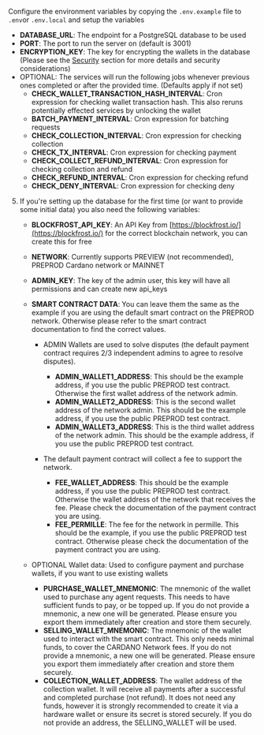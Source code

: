 Configure the environment variables by copying the `.env.example` file to `.env`or `.env.local` and setup the
variables

- **DATABASE_URL**: The endpoint for a PostgreSQL database to be used
- **PORT**: The port to run the server on (default is 3001)
- **ENCRYPTION_KEY**: The key for encrypting the wallets in the database (Please see the [Security](#security)
  section for more details and security considerations)
- OPTIONAL: The services will run the following jobs whenever previous ones completed or after the provided
  time. (Defaults apply if not set)
  - **CHECK_WALLET_TRANSACTION_HASH_INTERVAL**: Cron expression for checking wallet transaction hash. This also
    reruns potentially effected services by unlocking the wallet
  - **BATCH_PAYMENT_INTERVAL**: Cron expression for batching requests
  - **CHECK_COLLECTION_INTERVAL**: Cron expression for checking collection
  - **CHECK_TX_INTERVAL**: Cron expression for checking payment
  - **CHECK_COLLECT_REFUND_INTERVAL**: Cron expression for checking collection and refund
  - **CHECK_REFUND_INTERVAL**: Cron expression for checking refund
  - **CHECK_DENY_INTERVAL**: Cron expression for checking deny

5. If you're setting up the database for the first time (or want to provide some initial data) you also need the
   following variables:

   - **BLOCKFROST_API_KEY**: An API Key from [https://blockfrost.io/](https://blockfrost.io/) for the correct blockchain
     network, you can create this for free
   - **NETWORK**: Currently supports PREVIEW (not recommended), PREPROD Cardano network or MAINNET
   - **ADMIN_KEY**: The key of the admin user, this key will have all permissions and can create new api_keys
   - **SMART CONTRACT DATA**: You can leave them the same as the example if you are using the default smart contract on
     the PREPROD network. Otherwise please refer to the smart contract documentation to find the correct values.

     - ADMIN Wallets are used to solve disputes (the default payment contract requires 2/3 independent admins to
       agree to resolve disputes).

       - **ADMIN_WALLET1_ADDRESS**: This should be the example address, if you use the public PREPROD test contract.
         Otherwise the first wallet address of the network admin.
       - **ADMIN_WALLET2_ADDRESS**: This is the second wallet address of the network admin. This should be the example
         address, if you use the public PREPROD test contract.
       - **ADMIN_WALLET3_ADDRESS**: This is the third wallet address of the network admin. This should be the example
         address, if you use the public PREPROD test contract.

     - The default payment contract will collect a fee to support the network.
       - **FEE_WALLET_ADDRESS**: This should be the example address, if you use the public PREPROD test contract.
         Otherwise the wallet address of the network that receives the fee. Please check the documentation of the
         payment contract you are using.
       - **FEE_PERMILLE**: The fee for the network in permille. This should be the example, if you use the public
         PREPROD test contract. Otherwise please check the documentation of the payment contract you are using.

   - OPTIONAL Wallet data: Used to configure payment and purchase wallets, if you want to use existing wallets
     - **PURCHASE_WALLET_MNEMONIC**: The mnemonic of the wallet used to purchase any agent requests. This needs to have
       sufficient funds to pay, or be topped up. If you do not provide a mnemonic, a new one will be generated. Please
       ensure you export them immediately after creation and store them securely.
     - **SELLING_WALLET_MNEMONIC**: The mnemonic of the wallet used to interact with the smart contract. This only needs
       minimal funds, to cover the CARDANO Network fees. If you do not provide a mnemonic, a new one will be
       generated. Please ensure you export them immediately after creation and store them securely.
     - **COLLECTION_WALLET_ADDRESS**: The wallet address of the collection wallet. It will receive all payments after
       a successful and completed purchase (not refund). It does not need any funds, however it is strongly recommended
       to create it via a hardware wallet or ensure its secret is stored securely. If you do not provide an address,
       the SELLING_WALLET will be used.
